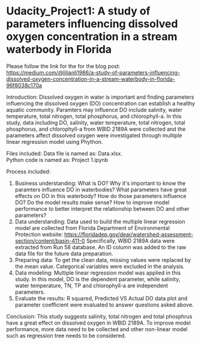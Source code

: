 # Udacity_Project1: A study of parameters influencing dissolved oxygen concentration in a stream waterbody in Florida

Please follow the link for the for the blog post:
https://medium.com/@lilianli1986/a-study-of-parameters-influencing-dissolved-oxygen-concentration-in-a-stream-waterbody-in-florida-96f8038c170a

Introduction:
Dissolved oxygen in water is important and finding parameters influencing the dissolved oxygen (DO) concentration can establish a healthy aquatic community. Paramters may influence DO include salinity, water temperature, total nitrogen, total phosphorus, and chlorophyll-a. In this study, data including DO, salinity, water temperature, total nitrogen, total phosphorus, and chlorophyll-a from WBID 2189A were collected and the parameters affect dissolved oxygen were investigated through multiple linear regression model using Phython. 

Files included: 
Data file is named as: Data.xlsx.  
Python code is named as: Project 1.ipynb

Process included: 
1. Business understanding: What is DO? Why it's important to know the paramters influence DO in waterbodies? What parameters have great effects on DO in this waterbody? How do those parameters influence DO? Do the model results make sense? How to improve model performance to better interpret the relationship between DO and other parameters?
2. Data understanding: Data used to build the multiple linear regression model are collected from Florida Department of Environmental Protection website: https://floridadep.gov/dear/watershed-assessment-section/content/basin-411-0 Specifically, WBID 2189A data were extracted from Run 58 database. An ID column was added to the raw data file for the future data preparation. 
3. Preparing data: To get the clean data, missing values were replaced by the mean value. Categorical variables were excluded in the analysis. 
4. Data modeling: Multiple linear regression model was applied in this study. In this model, DO is the dependent parameter, while salinity, water temperature, TN, TP and chlorophyll-a are independent parameters.
5. Evaluate the results: R squared, Predicted VS Actual DO data plot and parameter coefficient were evaluated to answer questions asked above. 

Conclusion: 
This study suggests salinity, total nitrogen and total phosphrus have a great effect on dissolved oxygen in WBID 2189A. To improve model performance, more data need to be collected and other non-linear model such as regression tree needs to be considered. 

